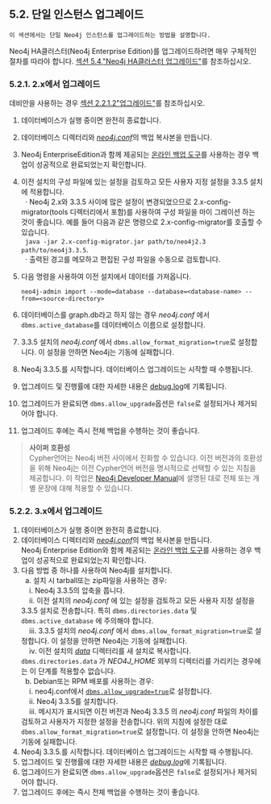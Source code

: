 ## 5.2. 단일 인스턴스 업그레이드

```
이 섹션에서는 단일 Neo4j 인스턴스를 업그레이드하는 방법을 설명합니다.
```

Neo4j HA클러스터(Neo4j Enterprise Edition)를 업그레이드하려면 매우 구체적인 절차를 따라야 합니다. [섹션 5.4,"Neo4j HA클러스터 업그레이드"](high-availability.md)를 참조하십시오.

### 5.2.1. 2.x에서 업그레이드

데비안을 사용하는 경우 [섹션 2.2.1.2"업그레이드"](../installation/linux/debian.md)를 참조하십시오.

  1. 데이터베이스가 실행 중이면 완전히 종료합니다.
  2. 데이터베이스 디렉터리와 [_neo4j.conf_](../configuration/file-locations.md)의 백업 복사본을 만듭니다.
  3. Neo4j EnterpriseEdition과 함께 제공되는 [온라인 백업 도구](../backup.md)를 사용하는 경우 백업이 성공적으로 완료되었는지 확인합니다.
  4. 이전 설치의 구성 파일에 있는 설정을 검토하고 모든 사용자 지정 설정을 3.3.5 설치에 적용합니다.
<br>&nbsp;&nbsp;&middot; Neo4j 2.x와 3.3.5 사이에 많은 설정이 변경되었으므로 2.x-config-migrator(tools 디렉터리에서 포함)를 사용하여 구성 파일을 마이 그레이션 하는 것이 좋습니다.
    예를 들어 다음과 같은 명령으로 2.x-config-migrator를 호출할 수 있습니다.
<br>&nbsp;&nbsp;```java -jar 2.x-config-migrator.jar path/to/neo4j2.3 path/to/neo4j3.3.5```.
<br>&nbsp;&nbsp;&middot; 출력된 경고를 메모하고 편집된 구성 파일을 수동으로 검토합니다.
    
  5. 다음 명령을 사용하여 이전 설치에서 데이터를 가져옵니다.
  
      ``` neo4j-admin import --mode=database --database=<database-name> --from=<source-directory> ```
  
  6. 데이터베이스를 graph.db라고 하지 않는 경우 _neo4j.conf_ 에서 ```dbms.active_database```를 데이터베이스 이름으로 설정합니다.
  7. 3.3.5 설치의 _neo4j.conf_ 에서 ```dbms.allow_format_migration=true```로 설정합니다. 이 설정을 안하면 Neo4j는 기동에 실패합니다.
  8. Neo4j 3.3.5.를 시작합니다. 데이터베이스 업그레이드는 시작할 때 수행됩니다.
  9. 업그레이드 및 진행률에 대한 자세한 내용은 [debug.log](../configuration/file-locations.md)에 기록됩니다.
  10. 업그레이드가 완료되면 ```dbms.allow_upgrade```옵션은 ```false```로 설정되거나 제거되어야 합니다.
  11. 업그레이드 후에는 즉시 전체 백업을 수행하는 것이 좋습니다.
  
  > **사이퍼 호환성**<br>
 Cypher언어는 Neo4j 버전 사이에서 진화할 수 있습니다. 이전 버전과의 호환성을 위해 Neo4j는 이전 Cypher언어 버전을 명시적으로 선택할 수 있는 지침을 제공합니다. 이 작업은 [Neo4j Developer Manual](https://neo4j.com/docs/developer-manual/3.4-preview/cypher/deprecations-additions-removals-compatibility/#cypher-compatibility)에 설명된 대로 전체 또는 개별 문장에 대해 적용할 수 있습니다.

### 5.2.2. 3.x에서 업그레이드

  1. 데이터베이스가 실행 중이면 완전히 종료합니다.
  2. 데이터베이스 디렉터리와 [_neo4j.conf_](../configuration/file-locations.md)의 백업 복사본을 만듭니다.
  <br>Neo4j Enterprise Edition와 함께 제공되는 [온라인 백업 도구](../backup.md)를 사용하는 경우 백업이 성공적으로 완료되었는지 확인합니다.
  3. 다음 방법 중 하나를 사용하여 Neo4j를 설치합니다.
  <br>&nbsp;&nbsp;a. 설치 시 tarball또는 zip파일을 사용하는 경우:
  <br>&nbsp;&nbsp;&nbsp;&nbsp;i. Neo4j 3.3.5의 압축을 풉니다.
  <br>&nbsp;&nbsp;&nbsp;&nbsp;ii. 이전 설치의 _neo4j.conf_ 에 있는 설정을 검토하고 모든 사용자 지정 설정을 3.3.5 설치로 전송합니다. 특히 `dbms.directories.data` 및 `dbms.active_database` 에 주의해야 합니다.
  <br>&nbsp;&nbsp;&nbsp;&nbsp;iii. 3.3.5 설치의 _neo4j.conf_ 에서 ```dbms.allow_format_migration=true```로 설정합니다. 이 설정을 안하면 Neo4j는 기동에 실패합니다.
  <br>&nbsp;&nbsp;&nbsp;&nbsp;iv. 이전 설치의 [_data_](../configuration/file-locations.md) 디렉터리를 새 설치로 복사합니다. `dbms.directories.data` 가 _NEO4J_HOME_ 외부의 디렉터리를 가리키는 경우에는 이 단계를 적용할수 없습니다.
  <br>&nbsp;&nbsp;b. Debian또는 RPM 배포를 사용하는 경우:
  <br>&nbsp;&nbsp;&nbsp;&nbsp;i. neo4j.conf에서 [`dbms.allow_upgrade=true`](https://neo4j.com/docs/operations-manual/current/reference/configuration-settings/#config_dbms.allow_upgrade)로 설정합니다.
  <br>&nbsp;&nbsp;&nbsp;&nbsp;ii. Neo4j 3.3.5를 설치합니다.
  <br>&nbsp;&nbsp;&nbsp;&nbsp;iii. 메시지가 표시되면 이전 버전과 Neo4j 3.3.5 의 _neo4j.conf_ 파일의 차이를 검토하고 사용자가 지정한 설정을 전송합니다. 위의 지침에 설정한 대로 ```dbms.allow_format_migration=true```로 설정합니다. 이 설정을 안하면 Neo4j는 기동에 실패합니다.
  4. Neo4j 3.3.5.를 시작합니다. 데이터베이스 업그레이드는 시작할 때 수행됩니다.
  5. 업그레이드 및 진행률에 대한 자세한 내용은 [_debug.log_](../configuration/file-locations.md)에 기록됩니다.
  6. 업그레이드가 완료되면 ```dbms.allow_upgrade```옵션은 ```false```로 설정되거나 제거되어야 합니다.
  7. 업그레이드 후에는 즉시 전체 백업을 수행하는 것이 좋습니다.

